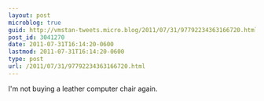 ```yaml
---
layout: post
microblog: true
guid: http://vmstan-tweets.micro.blog/2011/07/31/97792234363166720.html
post_id: 3041270
date: 2011-07-31T16:14:20-0600
lastmod: 2011-07-31T16:14:20-0600
type: post
url: /2011/07/31/97792234363166720.html
---
```

I'm not buying a leather computer chair again.
